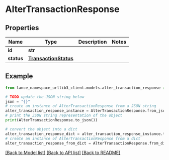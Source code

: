 # AlterTransactionResponse


## Properties

Name | Type | Description | Notes
------------ | ------------- | ------------- | -------------
**id** | **str** |  | 
**status** | [**TransactionStatus**](TransactionStatus.md) |  | 

## Example

```python
from lance_namespace_urllib3_client.models.alter_transaction_response import AlterTransactionResponse

# TODO update the JSON string below
json = "{}"
# create an instance of AlterTransactionResponse from a JSON string
alter_transaction_response_instance = AlterTransactionResponse.from_json(json)
# print the JSON string representation of the object
print(AlterTransactionResponse.to_json())

# convert the object into a dict
alter_transaction_response_dict = alter_transaction_response_instance.to_dict()
# create an instance of AlterTransactionResponse from a dict
alter_transaction_response_from_dict = AlterTransactionResponse.from_dict(alter_transaction_response_dict)
```
[[Back to Model list]](../README.md#documentation-for-models) [[Back to API list]](../README.md#documentation-for-api-endpoints) [[Back to README]](../README.md)


